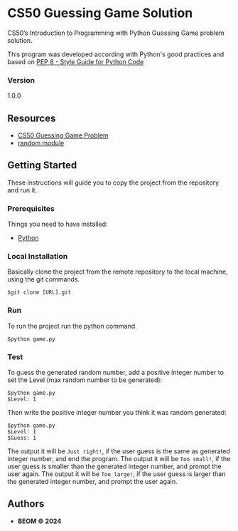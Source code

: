 # CS50 Guessing Game Solution
CS50’s Introduction to Programming with Python Guessing Game problem solution.

This program was developed according with Python's good practices and based on [PEP 8 - Style Guide for Python Code](https://peps.python.org/pep-0008/)

### Version
1.0.0


## Resources
* [CS50 Guessing Game Problem](https://cs50.harvard.edu/python/2022/psets/4/game/)
* [random module](https://docs.python.org/3/library/random.html)


## Getting Started

These instructions will guide you to copy the project from the repository and run it.

### Prerequisites

Things you need to have installed:
* [Python](https://docs.python.org/3/using/unix.html#getting-and-installing-the-latest-version-of-python)

### Local Installation

Basically clone the project from the remote repository to the local machine, using the git commands.

```
$git clone [URL].git
```

### Run
To run the project run the python command.
```
$python game.py
```

### Test
To guess the generated random number, add a positive integer number to set the Level (max random number to be generated):
```
$python game.py
$Level: 1
```
Then write the positive integer number you think it was random generated:
```
$python game.py
$Level: 1
$Guess: 1
```
The output it will be ```Just right!```, if the user guess is the same as generated integer number, and end the program. 
The output it will be ```Too small!```, if the user guess is smaller than the generated integer number, and prompt the user again. 
The output it will be ```Too large!```, if the user guess is larger than the generated integer number, and prompt the user again. 


## Authors

* **BEOM &copy; 2024**
